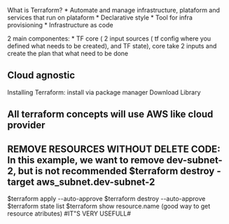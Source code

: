 

What is Terraform?
    * Automate and manage infrastructure, plataform and services that run on plataform
    * Declarative style
    * Tool for infra provisioning
    * Infrastructure as code

2 main componentes:
    * TF core ( 2 input sources ( tf config where you defined what needs  to be created), and TF state), core take 2 inputs and create the plan that what need to be done

Cloud agnostic
--------------------------

Installing Terraform:
    install via package manager
    Download Library

All terraform concepts will use AWS like cloud provider
--------------------------

REMOVE RESOURCES WITHOUT DELETE CODE:
In this example, we want to remove dev-subnet-2, but is not recommended
$terraform destroy -target aws_subnet.dev-subnet-2
--------------------------
$terraform apply --auto-approve
$terraform destroy --auto-approve
$terraform state list
$terraform show resource.name (good way to get resource atributes) #IT"S VERY USEFULL#